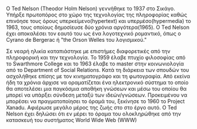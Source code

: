 
O Ted Nelson (Theodor Holm Nelson) γεννήθηκε το 1937 στο Σικάγο. Υπήρξε πρωτοπόρος στο χώρο της τεχνολογίας της πληροφορίας καθώς επινόησε τους όρους υπερκείμενο(hypertext) και υπερμέσο(hypermedia) το 1963, τους οποίους δημοσίευσε δύο χρόνια αργότερα(1965). Ο Τed Nelson έχει αποκαλέσει τον εαυτό του ως ένα λογοτεχνικό ρομαντικό, όπως ο Cyrano de Bergerac ή  "the Orson Welles του λογισμικού."

Σε νεαρή ηλικία καταπιάστηκε με επιστήμες διαφορετικές από την πληροφορική και την τεχνολογία. To 1959 έλαβε πτυχίο φιλοσοφίας από το Swarthmore College και το 1963 έλαβε το master στην κοινωνιολογία από το Department of Social Relations. Κατά τη διάρκεια των σπουδών του ασχολήθηκε επίσης με τον κινηματογράφο και τη φωτογραφία. Από εκείνα ήδη τα χρόνια άρχισε να οραματίζεται ένα ηλεκτρονικό σύστημα το οποίο θα αποτελέσει μια παγκόσμια αποθήκη γνώσεων και μέσω του οποίου θα μπορεί να υπάρξει σύνδεση μεταξύ των ιδεών/γνώσεων. Προκειμένου να μπορέσει να πραγματοποίησει το όραμά του, ξεκίνησε το 1960 το Project Xanadu. Αφιέρωσε μεγάλο μέρος της ζωής στο στο έργο αυτό. O Ted Nelson έχει δηλώσει ότι εν μέρει το όραμα του ολοκληρώθηκε από την κατασκευή του συστήματος World Wide Web (WWW)
